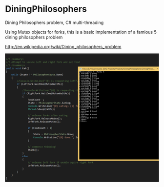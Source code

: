 DiningPhilosophers
==================

 Dining Philosophers problem, C# multi-threading
 
 Using Mutex objects for forks, this is a basic implementation of a famious 5 dining philosophers problem 
 
 http://en.wikipedia.org/wiki/Dining_philosophers_problem
 
![Screen shot](https://raw.githubusercontent.com/vitalius/DiningPhilosophers/master/sshot.png "Screen shot")
